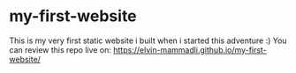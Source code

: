 # my-first-website

This is my very first static website i built when i started this adventure :)
You can review this repo live on: https://elvin-mammadli.github.io/my-first-website/
